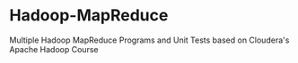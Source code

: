 # Hadoop-MapReduce

Multiple Hadoop MapReduce Programs and Unit Tests based on Cloudera's Apache Hadoop Course
